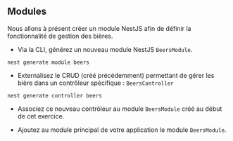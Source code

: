 ## Modules

Nous allons à présent créer un module NestJS afin de définir la fonctionnalité de gestion des bières.

- Via la CLI, générez un nouveau module NestJS `BeersModule`.

```shell
nest generate module beers
```

- Externalisez le CRUD (créé précédemment) permettant de gérer les bière dans un contrôleur spécifique : `BeersController`

```shell
nest generate controller beers
```

- Associez ce nouveau contrôleur au module `BeersModule` créé au début de cet exercice.

- Ajoutez au module principal de votre application le module `BeersModule`.

